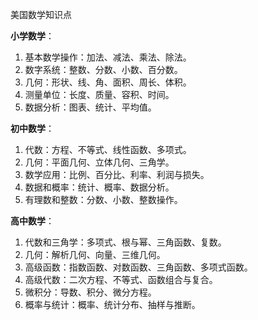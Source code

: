 美国数学知识点

**小学数学**：
1. 基本数学操作：加法、减法、乘法、除法。
2. 数字系统：整数、分数、小数、百分数。
3. 几何：形状、线、角、面积、周长、体积。
4. 测量单位：长度、质量、容积、时间。
5. 数据分析：图表、统计、平均值。

**初中数学**：
1. 代数：方程、不等式、线性函数、多项式。
2. 几何：平面几何、立体几何、三角学。
3. 数学应用：比例、百分比、利率、利润与损失。
4. 数据和概率：统计、概率、数据分析。
5. 有理数和整数：分数、小数、整数操作。

**高中数学**：
1. 代数和三角学：多项式、根与幂、三角函数、复数。
2. 几何：解析几何、向量、三维几何。
3. 高级函数：指数函数、对数函数、三角函数、多项式函数。
4. 高级代数：二次方程、不等式、函数组合与复合。
5. 微积分：导数、积分、微分方程。
6. 概率与统计：概率、统计分布、抽样与推断。
